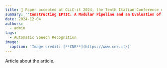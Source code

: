 ```yaml
---
title: 🎉 Paper accepted at CLiC-it 2024, the Tenth Italian Conference on Computational Linguistics
summary: ''Constructing EPTIC: A Modular Pipeline and an Evaluation of ASR for Verbatim Transcription''
date: 2024-12-04
authors:
  - admin
tags:
  - Automatic Speech Recognition
image:
  caption: 'Image credit: [**CNR**](https://www.cnr.it/)'
---
```


Article about the article.